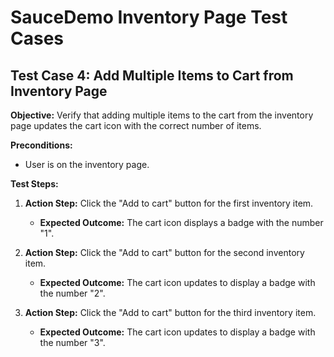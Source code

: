 # SauceDemo Inventory Page Test Cases

## Test Case 4: Add Multiple Items to Cart from Inventory Page

**Objective:** Verify that adding multiple items to the cart from the inventory page updates the cart icon with the correct number of items.

**Preconditions:**

- User is on the inventory page.

**Test Steps:**

1. **Action Step:** Click the "Add to cart" button for the first inventory item.

   - **Expected Outcome:** The cart icon displays a badge with the number "1".

2. **Action Step:** Click the "Add to cart" button for the second inventory item.

   - **Expected Outcome:** The cart icon updates to display a badge with the number "2".

3. **Action Step:** Click the "Add to cart" button for the third inventory item.
   - **Expected Outcome:** The cart icon updates to display a badge with the number "3".
